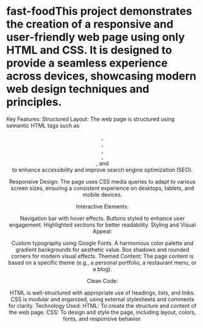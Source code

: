# fast-foodThis project demonstrates the creation of a responsive and user-friendly web page using only HTML and CSS. It is designed to provide a seamless experience across devices, showcasing modern web design techniques and principles.

Key Features:
Structured Layout:
The web page is structured using semantic HTML tags such as <header>, <nav>, <main>, <section>, <article>, and <footer> to enhance accessibility and improve search engine optimization (SEO).

Responsive Design:
The page uses CSS media queries to adapt to various screen sizes, ensuring a consistent experience on desktops, tablets, and mobile devices.

Interactive Elements:

Navigation bar with hover effects.
Buttons styled to enhance user engagement.
Highlighted sections for better readability.
Styling and Visual Appeal:

Custom typography using Google Fonts.
A harmonious color palette and gradient backgrounds for aesthetic value.
Box shadows and rounded corners for modern visual effects.
Themed Content:
The page content is based on a specific theme (e.g., a personal portfolio, a restaurant menu, or a blog).

Clean Code:

HTML is well-structured with appropriate use of headings, lists, and links.
CSS is modular and organized, using external stylesheets and comments for clarity.
Technology Used:
HTML: To create the structure and content of the web page.
CSS: To design and style the page, including layout, colors, fonts, and responsive behavior.

